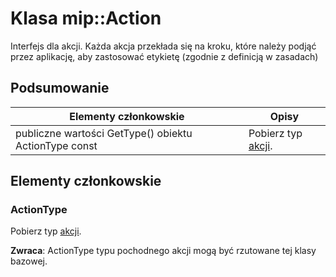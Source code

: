# <a name="class-mipaction"></a>Klasa mip::Action 
Interfejs dla akcji. Każda akcja przekłada się na kroku, które należy podjąć przez aplikację, aby zastosować etykietę (zgodnie z definicją w zasadach)
  
## <a name="summary"></a>Podsumowanie
 Elementy członkowskie                        | Opisy                                
--------------------------------|---------------------------------------------
 publiczne wartości GetType() obiektu ActionType const  |  Pobierz typ [akcji](class_mip_action.md).
  
## <a name="members"></a>Elementy członkowskie
  
### <a name="actiontype"></a>ActionType
Pobierz typ [akcji](class_mip_action.md).

  
**Zwraca**: ActionType typu pochodnego akcji mogą być rzutowane tej klasy bazowej.